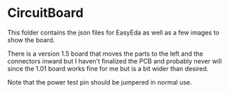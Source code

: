 # CircuitBoard
This folder contains the json files for EasyEda as well as a few images to show the board.

There is a version 1.5 board that moves the parts to the left and the connectors inward but I haven't finalized the PCB and probably never will since the 1.01 board works fine for me but is a bit wider than desired.

Note that the power test pin should be jumpered in normal use.
